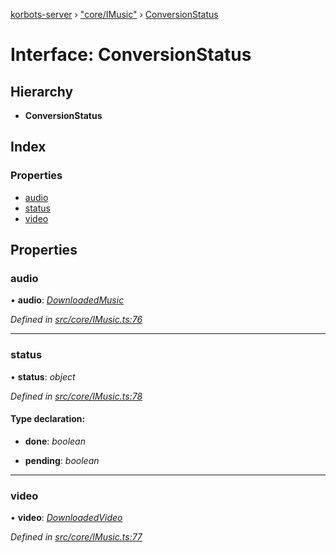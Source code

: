 [korbots-server](../README.md) › ["core/IMusic"](../modules/_core_imusic_.md) › [ConversionStatus](_core_imusic_.conversionstatus.md)

# Interface: ConversionStatus

## Hierarchy

* **ConversionStatus**

## Index

### Properties

* [audio](_core_imusic_.conversionstatus.md#audio)
* [status](_core_imusic_.conversionstatus.md#status)
* [video](_core_imusic_.conversionstatus.md#video)

## Properties

###  audio

• **audio**: *[DownloadedMusic](_core_imusic_.downloadedmusic.md)*

*Defined in [src/core/IMusic.ts:76](https://github.com/Xisabla/Korbots/blob/25e7373/server/src/core/IMusic.ts#L76)*

___

###  status

• **status**: *object*

*Defined in [src/core/IMusic.ts:78](https://github.com/Xisabla/Korbots/blob/25e7373/server/src/core/IMusic.ts#L78)*

#### Type declaration:

* **done**: *boolean*

* **pending**: *boolean*

___

###  video

• **video**: *[DownloadedVideo](_core_imusic_.downloadedvideo.md)*

*Defined in [src/core/IMusic.ts:77](https://github.com/Xisabla/Korbots/blob/25e7373/server/src/core/IMusic.ts#L77)*
